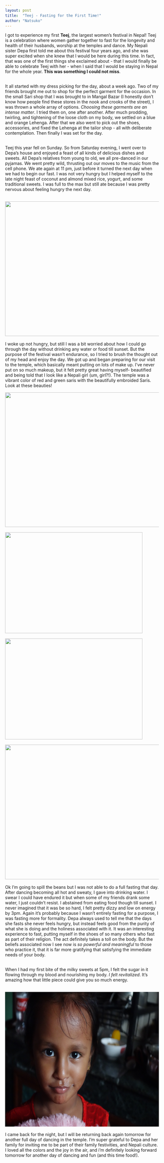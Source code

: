 ```yaml
---
layout: post
title:  "Teej - Fasting for the First Time!"
author: "Natsuko"
---
```


 
 
I got to experience my first <strong>Teej</strong>, the largest women’s festival in Nepal! Teej is a celebration where women gather together to fast for the longevity and health of their husbands, worship at the temples and dance. My Nepali sister Depa first told me about this festival four years ago, and she was super excited when she knew that I would be here during this time. In fact, that was one of the first things she exclaimed about - that I would finally be able to celebrate Teej with her - when I said that I would be staying in Nepal for the whole year. <strong>This was something I could not miss</strong>. <br><br>


It all started with my dress picking for the day, about a week ago. Two of my friends brought me out to shop for the perfect garment for the occasion. In the small Sari shop that I was brought to in Mangal Bazar (I honestly don’t know how people find these stores in the nook and crooks of the street), I was thrown a whole array of options. <i>Choosing these garments are an intense matter</i>. I tried them on, one after another. After much prodding, twirling, and tightening of the loose cloth on my body, we settled on a blue and orange Lehenga. After that we also went to pick out the shoes, accessories, and fixed the Lehenga at the tailor shop -  all with deliberate contemplation. Then finally I was set for the day.<br><br>


Teej this year fell on Sunday. So from Saturday evening, I went over to Depa’s house and enjoyed a feast of all kinds of delicious dishes and sweets. All Depa’s relatives from young to old, we  all pre-danced in our pyjamas. We went pretty wild, thrusting out our moves to the music from the cell phone. We ate again at 11 pm, just before it turned the next day when we had to begin our fast. I was not very hungry but I helped myself to the late night feast of coconut and almond mixed rice, yogurt, and some traditional sweets. I was full to the max but still ate because I was pretty nervous about feeling hungry the next day.<br><br>


<img src="/assets/teej6.JPG" style="height:440px; width:600px;">
<br>

I woke up not hungry, but still I was a bit worried about how I could go through the day without drinking any water or food till sunset. But the purpose of the festival wasn’t endurance, so I tried to brush the thought out of my head and enjoy the day. We got up and began preparing for our visit to the temple, which basically meant putting on lots of make up. I’ve never put on so much makeup, but it felt pretty great having myself- beautified and being told that I look like a Nepali girl (um, girl?!). The temple was a vibrant color of red and green saris with the beautifully embroided Saris. Look at these beauties! <br>


<img src="/assets/teej5.JPG" style="height:440px; width:600px;">
<br>

<span><img src="/assets/teej1.JPG" style="height:330px; width:450px;"></span>
<br>

<span><img src="/assets/teej2.JPG" style="height:330px; width:450px;"></span>
<br>

<img src="/assets/teej3.JPG" style="height:440px; width:600px;">
<br>

Ok I’m going to spill the beans but I was not able to do a full fasting that day. After dancing becoming all hot and sweaty, I gave into drinking water. I swear I could have endured it but when some of my friends drank some water, I just couldn’t resist. I abstained from eating food though till sunset. I never imagined that it was be so hard, I felt pretty dizzy and low on energy by 3pm. Again it’s probably because I wasn’t entirely fasting for a purpose, I was fasting more for formality. Depa always used to tell me that the days she fasts she never feels hungry, but instead feels good from the purity of what she is doing and the holiness associated with it. It was an interesting experience to fast, putting myself in the shoes of so many others who fast as part of their religion. The act definitely takes a toll on the body. But the beliefs associated now I see now is <i>so powerful and meaningful</i> to those who practice it, that it is far more gratifying that satisfying the immediate needs of your body. <br><br>


When I had my first bite of the milky sweets at 5pm, I felt the sugar in it flowing through my blood and nourishing my body. <i>I felt revitalized</i>. It’s amazing how that little piece could give you so much energy.<br><br>


<img src="/assets/teej7.JPG" style="height:440px; width:600px;"><br>
 
I came back for the night, but I will be returning back again tomorrow for another full day of dancing in the temple. I’m super grateful to Depa and her family for inviting me to be part of their family festivities, and Nepali culture. I loved all the colors and the joy in the air, and i’m definitely looking forward tomorrow for another day of dancing and fun (and this time food!). 